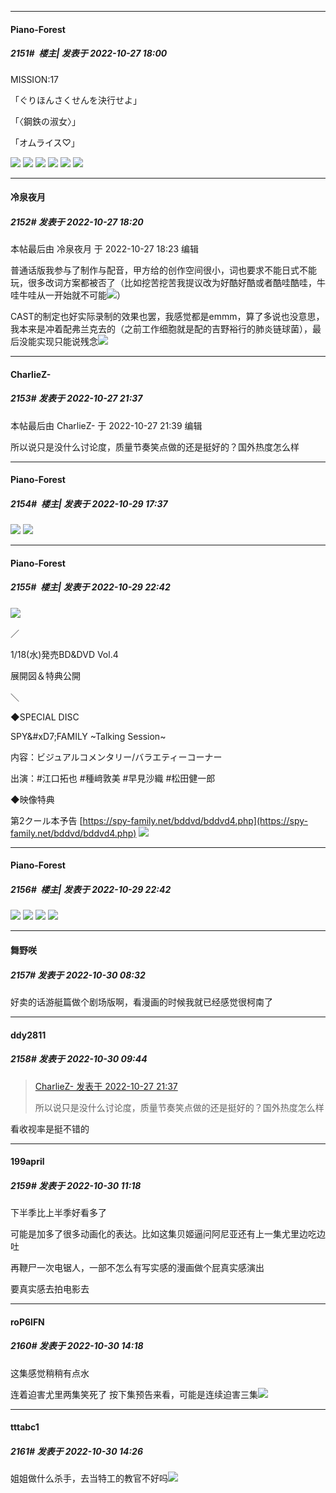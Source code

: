 

*****

####  Piano-Forest  
##### 2151#         楼主| 发表于 2022-10-27 18:00

MISSION:17

「ぐりほんさくせんを決行せよ」

「〈鋼鉄の淑女〉」

「オムライス♡」

<img src="https://p.sda1.dev/8/a5b4396c4e661d5b59c221da351393d1/episode17_1.jpg" referrerpolicy="no-referrer">
<img src="https://p.sda1.dev/8/a0f0f5f03fea13c441f0a4a1f3a6983c/episode17_2.jpg" referrerpolicy="no-referrer">
<img src="https://p.sda1.dev/8/7d9b08e31076226efbbce75ab3b191e0/episode17_3.jpg" referrerpolicy="no-referrer">
<img src="https://p.sda1.dev/8/9bc76957d1d010622f1f47c516981ff3/episode17_4.jpg" referrerpolicy="no-referrer">
<img src="https://p.sda1.dev/8/c7b451ed01165d71bda34eb54a345ed7/episode17_5.jpg" referrerpolicy="no-referrer">
<img src="https://p.sda1.dev/8/f11e656846a6c96637d124ee00a7e96a/episode17_6.jpg" referrerpolicy="no-referrer">



*****

####  冷泉夜月  
##### 2152#       发表于 2022-10-27 18:20

 本帖最后由 冷泉夜月 于 2022-10-27 18:23 编辑 

普通话版我参与了制作与配音，甲方给的创作空间很小，词也要求不能日式不能玩，很多改词方案都被否了（比如挖苦挖苦我提议改为好酷好酷或者酷哇酷哇，牛哇牛哇从一开始就不可能<img src="https://static.saraba1st.com/image/smiley/face2017/009.gif" referrerpolicy="no-referrer">）

CAST的制定也好实际录制的效果也罢，我感觉都是emmm，算了多说也没意思，我本来是冲着配弗兰克去的（之前工作细胞就是配的吉野裕行的肺炎链球菌），最后没能实现只能说残念<img src="https://static.saraba1st.com/image/smiley/face2017/002.png" referrerpolicy="no-referrer">



*****

####  CharlieZ-  
##### 2153#       发表于 2022-10-27 21:37

 本帖最后由 CharlieZ- 于 2022-10-27 21:39 编辑 

所以说只是没什么讨论度，质量节奏笑点做的还是挺好的？国外热度怎么样



*****

####  Piano-Forest  
##### 2154#         楼主| 发表于 2022-10-29 17:37

<img src="https://p.sda1.dev/8/3b4f231f0d9a2df3c59cd500538dae1d/20221029_170215.jpg" referrerpolicy="no-referrer">
<img src="https://p.sda1.dev/8/9d20de45e571fc50b7569d7716fcda80/20221029_162154.jpg" referrerpolicy="no-referrer">



*****

####  Piano-Forest  
##### 2155#         楼主| 发表于 2022-10-29 22:42

<img src="https://p.sda1.dev/8/492b44d17146234548780e3ff15eec4d/20221028_170114.jpg" referrerpolicy="no-referrer">

／

1/18(水)発売BD&amp;DVD Vol.4

展開図＆特典公開

＼

◆SPECIAL DISC

SPY&amp;#xD7;FAMILY ~Talking Session~

内容：ビジュアルコメンタリー/バラエティーコーナー

出演：#江口拓也 #種﨑敦美 #早見沙織 #松田健一郎

◆映像特典

第2クール本予告
[https://spy-family.net/bddvd/bddvd4.php](https://spy-family.net/bddvd/bddvd4.php)
<img src="https://p.sda1.dev/8/0d65405e145275fb409741f053ffef4e/20221029_223952.jpg" referrerpolicy="no-referrer">

*****

####  Piano-Forest  
##### 2156#         楼主| 发表于 2022-10-29 22:42

<img src="https://p.sda1.dev/8/1bc9c0f370290c27c1d8253b39c6f230/20221029_223956.jpg" referrerpolicy="no-referrer">
<img src="https://p.sda1.dev/8/f094f38cec95176799f1082bd95df8ea/20221029_223957.jpg" referrerpolicy="no-referrer">
<img src="https://p.sda1.dev/8/1f81059f02085cc0be0aec22d2030da8/20221029_223958.jpg" referrerpolicy="no-referrer">
<img src="https://p.sda1.dev/8/6715cd913abd166be5c938361ef2d443/20221029_223959.jpg" referrerpolicy="no-referrer">



*****

####  舞野咲  
##### 2157#       发表于 2022-10-30 08:32

好卖的话游艇篇做个剧场版啊，看漫画的时候我就已经感觉很柯南了



*****

####  ddy2811  
##### 2158#       发表于 2022-10-30 09:44

<blockquote><a href="httphttps://bbs.saraba1st.com/2b/forum.php?mod=redirect&amp;goto=findpost&amp;pid=58135397&amp;ptid=1991297" target="_blank">CharlieZ- 发表于 2022-10-27 21:37</a>

所以说只是没什么讨论度，质量节奏笑点做的还是挺好的？国外热度怎么样</blockquote>
看收视率是挺不错的



*****

####  199april  
##### 2159#       发表于 2022-10-30 11:18

下半季比上半季好看多了

可能是加多了很多动画化的表达。比如这集贝姬逼问阿尼亚还有上一集尤里边吃边吐

再鞭尸一次电锯人，一部不怎么有写实感的漫画做个屁真实感演出

要真实感去拍电影去



*****

####  roP6lFN  
##### 2160#       发表于 2022-10-30 14:18

这集感觉稍稍有点水

连着迫害尤里两集笑死了
按下集预告来看，可能是连续迫害三集<img src="https://static.saraba1st.com/image/smiley/face2017/067.png" referrerpolicy="no-referrer">



*****

####  tttabc1  
##### 2161#       发表于 2022-10-30 14:26

姐姐做什么杀手，去当特工的教官不好吗<img src="https://static.saraba1st.com/image/smiley/face2017/037.png" referrerpolicy="no-referrer">

